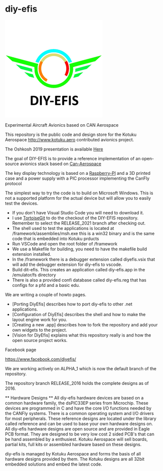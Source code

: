 # diy-efis
![DIY-EFIS](/resources/LogoSq.png)

Experimental Aircraft Avionics based on CAN Aerospace

This repository is the public code and design store for the Kotuku Aerospace http://www.kotuku.aero contributed avionics project.

The Oshkosh 2019 presentation is available [Here](/presentations/Oshkosh2019.pdf)

The goal of DIY-EFIS is to provide a reference implementation of an open-source avionics stack based on [Can-Aerospace](http://www.stockflightsystems.com/canaerospace.html)

The key display technology is based on a [Raspberry-PI](https://www.raspberrypi.org/) and a 3D printed case and a power supply with a PIC processor implementing the CanFly protocol

The simplest way to try the code is to build on Microsoft Windows.  This is not a supported platform for the actual device but will allow you to easily test the devices.

* If you don't have Visual Studio Code you will need to download it.
* I use [TortoiseGit](https://tortoisegit.org/) to do the checkout of the DIY-EFIS repository.  Remember to select the RELEASE_2021 branch after checking out.
* The shell used to test the applications is located at /framework/assemblies/msh.exe this is a win32 binary and is the same code that is embedded into Kotuku prducts
* Run VSCode and open the root folder of <path to the clone>/framework
* We use a Makefile for building, you need to have the makefile build extension installed.
* In the <path to the clone>/framework there is a debugger extension called diyefis.vsix that will add the debugger extension for diy-efis to vscode.
* Build dit-efis.  This creates an application called diy-efis.app in the <path to clone>/emulator/fs directory
* There is also a provided confi database called diy-efis.reg that has configs for a pfd and a basic edu.

We are writing a couple of howto pages.

* [Porting DiyEfis] describes how to port diy-efis to other .net applications.
* [Configuration of DiyEfis] describes the shell and how to make the layout engine work for you.
* [Creating a new .app] describes how to fork the repository and add your own widgets to the project.
* [Vision for DiyEfis] explains what this repository really is and how the open source project works.

Facebook page 

https://www.facebook.com/diyefis/

We are working actively on ALPHA_1 which is now the default branch of the repository.

The repository branch RELEASE_2016 holds the complete designs as of 2016.

** Hardware Designs **
All diy-efis hardware devices are based on a common hardware family, the dsPIC33EP series from Microchip.  These devices are programmed in C and have the core I/O functions needed by the CANFly systems.  There is a common operating system and I/O drivers for most peripherals.  These reference designs are located under the library called reference and can be used to base your own hardware designs on.
All diy-efis hardware designs are open source and are provided in Eagle PCB format.  They are designed to be very low cost 2 sided PCB's that can be hand assembled by a enthusiest.  Kotuku Aerospace will sell boards, partial kits, full kits or assembled hardware based on these designs.

diy-efis is managed by Kotuku Aerospace and forms the basis of all hardware designs provided by them.  The Kotuku designs are all 32bit embedded solutions and embed the latest code.


